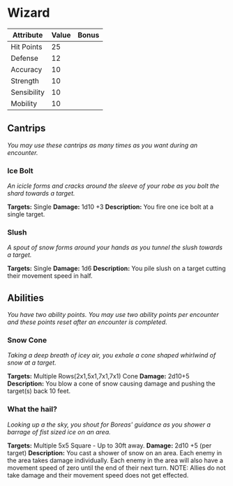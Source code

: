 # Wizard

|Attribute|Value|Bonus|
|---|---|---|
|Hit Points|25|<center> </center>|
|Defense|12|<center> </center>|
|Accuracy|10|<center> </center>|
|Strength|10|<center> </center>|
|Sensibility|10|<center> </center>|
|Mobility|10|<center> </center>|

## Cantrips
_You may use these cantrips as many times as you want during an encounter._

### Ice Bolt

_An icicle forms and cracks around the sleeve of your robe as you bolt the shard towards a target._

**Targets:** Single
**Damage:** 1d10 +3
**Description:** You fire one ice bolt at a single target.

### Slush

_A spout of snow forms around your hands as you tunnel the slush towards a target._

**Targets:** Single
**Damage:** 1d6
**Description:** You pile slush on a target cutting their movement speed in half.


## Abilities
_You have two ability points.  You may use two ability points per encounter and these points reset after an encounter is completed._

### Snow Cone

_Taking a deep breath of icey air, you exhale a cone shaped whirlwind of snow at a target._

**Targets:** Multiple Rows(2x1,5x1,7x1,7x1) Cone
**Damage:** 2d10+5
**Description:** You blow a cone of snow causing damage and pushing the target(s) back 10 feet.

### What the hail?

_Looking up a the sky, you shout for Boreas' guidance as you shower a barrage of fist sized ice on an area._

**Targets:** Multiple 5x5 Square - Up to 30ft away.
**Damage:** 2d10 +5 (per target)
**Description:** You cast a shower of snow on an area.  Each enemy in the area takes damage individually.  Each enemy in the area will also have a movement speed of zero until the end of their next turn. NOTE: Allies do not take damage and their movement speed does not get effected.
